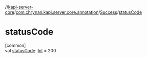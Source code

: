 //[kapi-server-core](../../../index.md)/[com.chrynan.kapi.server.core.annotation](../index.md)/[Success](index.md)/[statusCode](status-code.md)

# statusCode

[common]\
val [statusCode](status-code.md): [Int](https://kotlinlang.org/api/latest/jvm/stdlib/kotlin/-int/index.html) = 200
